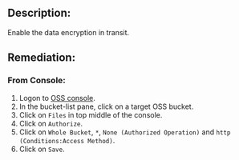 ## Description:

Enable the data encryption in transit.

## Remediation:

### From Console:

1. Logon to [OSS console](https://oss.console.aliyun.com/overview).
2. In the bucket-list pane, click on a target OSS bucket.
3. Click on `Files` in top middle of the console.
4. Click on `Authorize`.
5. Click on `Whole Bucket`, `*`, `None (Authorized Operation)` and `http (Conditions:Access Method)`.
6. Click on `Save`.